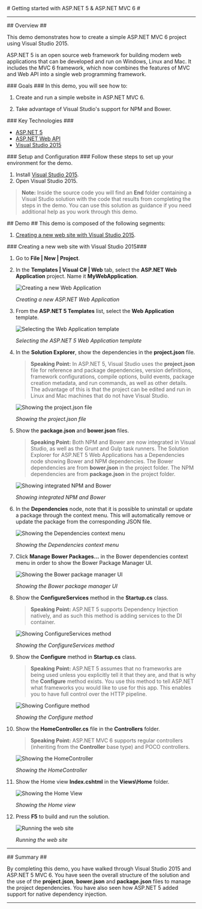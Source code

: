 ﻿<a name="title" />
# Getting started with ASP.NET 5 & ASP.NET MVC 6 #

---
<a name="Overview" />
## Overview ##

This demo demonstrates how to create a simple ASP.NET MVC 6 project using Visual Studio 2015.

ASP.NET 5 is an open source web framework for building modern web applications that can be developed and run on Windows, Linux and Mac. It includes the MVC 6 framework, which now combines the features of MVC and Web API into a single web programming framework.


<a id="goals" />
### Goals ###
In this demo, you will see how to:

1. Create and run a simple website in ASP.NET MVC 6.

1. Take advantage of Visual Studio's support for NPM and Bower.

<a name="technologies" />
### Key Technologies ###

- [ASP.NET 5][1]
- [ASP.NET Web API][2]
- [Visual Studio 2015][3]

[1]: http://www.asp.net/vnext
[2]: http://www.asp.net/web-api
[3]: https://www.visualstudio.com/

<a name="Setup" />
### Setup and Configuration ###
Follow these steps to set up your environment for the demo.

1. Install [Visual Studio 2015](https://www.visualstudio.com/).
1. Open Visual Studio 2015.


> **Note:** Inside the source code you will find an **End** folder containing a Visual Studio solution with the code that results from completing the steps in the demo. You can use this solution as guidance if you need additional help as you work through this demo.

<a name="Demo" />
## Demo ##
This demo is composed of the following segments:

1. [Creating a new web site with Visual Studio 2015](#segment1).

<a name="segment1" />
### Creating a new web site with Visual Studio 2015###

1. Go to **File | New | Project**.

1. In the **Templates | Visual C# | Web** tab, select the **ASP.NET Web Application** project. Name it **MyWebApplication**.

	![Creating a new Web Application](images/create-new-web-application.png?raw=true "Creating a new Web Application")

	_Creating a new ASP.NET Web Application_

1. From the **ASP.NET 5 Templates** list, select the **Web Application** template.

	![Selecting the Web Application template](images/selecting-web-site-template.png?raw=true "Selecting the Web Application template")

	_Selecting the ASP.NET 5 Web Application template_

1. In the **Solution Explorer**, show the dependencies in the **project.json** file.

	>	**Speaking Point:** In ASP.NET 5, Visual Studio uses the **project.json** file for reference and package dependencies, version definitions, framework configurations, compile options, build events, package creation metadata, and run commands, as well as other details. The advantage of this is that the project can be edited and run in Linux and Mac machines that do not have Visual Studio.

	![Showing the project.json file](images/project-json-file.png?raw=true "Showing the project.json")

	_Showing the project.json file_

1. Show the **package.json** and **bower.json** files.

	>	**Speaking Point:** Both NPM and Bower are now integrated in Visual Studio, as well as the Grunt and Gulp task runners. The Solution Explorer for ASP.NET 5 Web Applications has a Dependencies node showing Bower and NPM dependencies. The Bower dependencies are from **bower.json** in the project folder. The NPM dependencies are from **package.json** in the project folder.

	![Showing integrated NPM and Bower](images/Showing-NPM-and-Bower-integrated.png?raw=true "Showing NPM and Bower integrated")

	_Showing integrated NPM and Bower_

1. In the **Dependencies** node, note that it is possible to uninstall or update a package through the context menu. This will automatically remove or update the package from the corresponding JSON file.

	![Showing the Dependencies context menu](images/dependencies-context-command.png?raw=true "Showing Dependencies context command")

	_Showing the Dependencies context menu_

1. Click **Manage Bower Packages...** in the Bower dependencies context menu in order to show the Bower Package Manager UI.

	![Showing the Bower package manager UI](images/showing-bower-package-manager-ui.png?raw=true "Showing the Bower package manager UI")

	_Showing the Bower package manager UI_

1. Show the **ConfigureServices** method in the **Startup.cs** class.

	>	**Speaking Point:** ASP.NET 5 supports Dependency Injection natively, and as such this method is adding services to the DI container.

	![Showing ConfigureServices method](images/configureservices-method.png?raw=true "Showing ConfigureServices method")

	_Showing the ConfigureServices method_

1. Show the **Configure** method in **Startup.cs** class.

	>	**Speaking Point:** ASP.NET 5 assumes that no frameworks are being used unless you explicitly tell it that they are, and that is why the **Configure** method exists. You use this method to tell ASP.NET what frameworks you would like to use for this app. This enables you to have full control over the HTTP pipeline.

	![Showing Configure method](images/configure-method.png?raw=true "Showing Configure method")

	_Showing the Configure method_

1. Show the **HomeController.cs** file in the **Controllers** folder.

	>	**Speaking Point:** ASP.NET MVC 6 supports regular controllers (inheriting from the **Controller** base type) and POCO controllers.

	![Showing the HomeController](images/homecontroller.png?raw=true "Showing the HomeController")

	_Showing the HomeController_

1. Show the Home view **Index.cshtml** in the **Views\Home** folder.

	![Showing the Home View](images/homeview.png?raw=true "Showing the Home View")

	_Showing the Home view_

1. Press **F5** to build and run the solution.

	![Running the web site](images/running-the-web-site.png?raw=true "Running the web site")

	_Running the web site_

---

<a name="summary" />
## Summary ##

By completing this demo, you have walked through Visual Studio 2015 and ASP.NET 5 MVC 6. You have seen the overall structure of the solution and the use of the **project.json**, **bower.json** and **package.json** files to manage the project dependencies. You have also seen how ASP.NET 5 added support for native dependency injection.

---
